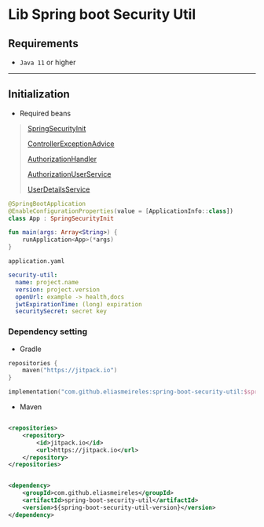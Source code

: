 # Lib Spring boot Security Util

## Requirements

- `Java 11` or higher

****

## Initialization

- Required beans

> [SpringSecurityInit](src/main/kotlin/com/softwareplace/config/SpringSecurityInit.kt)
>
> [ControllerExceptionAdvice](src/main/kotlin/com/softwareplace/config/ControllerExceptionAdvice.kt)
>
> [AuthorizationHandler](src/main/kotlin/com/softwareplace/authorization/AuthorizationHandler.kt)
>
> [AuthorizationUserService](src/main/kotlin/com/softwareplace/service/AuthorizationUserService.kt)
>
> [UserDetailsService](https://docs.spring.io/spring-security/site/docs/current/api/org/springframework/security/core/userdetails/UserDetailsService.html)

```kotlin
@SpringBootApplication
@EnableConfigurationProperties(value = [ApplicationInfo::class])
class App : SpringSecurityInit

fun main(args: Array<String>) {
    runApplication<App>(*args)
}
```

`application.yaml`

```yaml
security-util:
  name: project.name
  version: project.version
  openUrl: example -> health,docs
  jwtExpirationTime: (long) expiration
  securitySecret: secret key
```

### Dependency setting

- Gradle

```kotlin
repositories {
    maven("https://jitpack.io")
}
```

```kotlin
implementation("com.github.eliasmeireles:spring-boot-security-util:$spring-boot-security-util-version")
```

- Maven

```xml

<repositories>
    <repository>
        <id>jitpack.io</id>
        <url>https://jitpack.io</url>
    </repository>
</repositories>
```

```xml

<dependency>
    <groupId>com.github.eliasmeireles</groupId>
    <artifactId>spring-boot-security-util</artifactId>
    <version>${spring-boot-security-util-version}</version>
</dependency>
```
